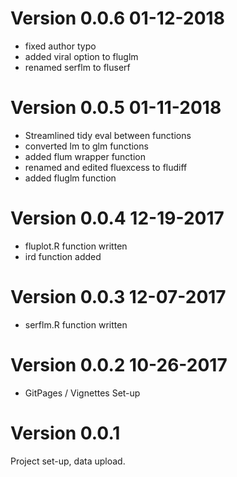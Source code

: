 # Version 0.0.6 01-12-2018  

  * fixed author typo 
  * added viral option to fluglm
  * renamed serflm to fluserf
  
# Version 0.0.5 01-11-2018  

  * Streamlined tidy eval between functions
  * converted lm to glm functions
  * added flum wrapper function
  * renamed and edited fluexcess to fludiff
  * added fluglm function

# Version 0.0.4 12-19-2017  

  * fluplot.R function written
  * ird function added

# Version 0.0.3 12-07-2017  

  * serflm.R function written

# Version 0.0.2 10-26-2017  

  * GitPages / Vignettes Set-up

# Version 0.0.1

Project set-up, data upload.


